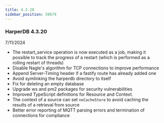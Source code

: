 ```yaml
---
title: 4.3.20
sidebar_position: 59679
---
```


### HarperDB 4.3.20
7/11/2024

* The restart_service operation is now executed as a job, making it possible to track the progress of a restart (which is performed as a rolling restart of threads)
* Disable Nagle's algorithm for TCP connections to improve performance
* Append Server-Timing header if a fastify route has already added one
* Avoid symlinking the harperdb directory to itself
* Fix for deleting an empty database
* Upgrade ws and pm2 packages for security vulnerabilities
* Improved TypeScript definitions for Resource and Context.
* The context of a source can set `noCacheStore` to avoid caching the results of a retrieval from source
* Better error reporting of MQTT parsing errors and termination of connections for compliance
